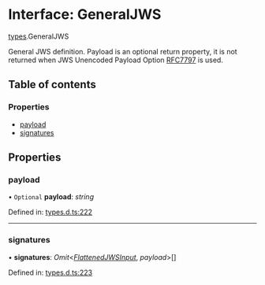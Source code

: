 # Interface: GeneralJWS

[types](../modules/types.md).GeneralJWS

General JWS definition. Payload is an optional return property, it
is not returned when JWS Unencoded Payload Option
[RFC7797](https://tools.ietf.org/html/rfc7797) is used.

## Table of contents

### Properties

- [payload](types.generaljws.md#payload)
- [signatures](types.generaljws.md#signatures)

## Properties

### payload

• `Optional` **payload**: *string*

Defined in: [types.d.ts:222](https://github.com/panva/jose/blob/main/src/types.d.ts#L222)

___

### signatures

• **signatures**: *Omit*<[*FlattenedJWSInput*](types.flattenedjwsinput.md), *payload*\>[]

Defined in: [types.d.ts:223](https://github.com/panva/jose/blob/main/src/types.d.ts#L223)
